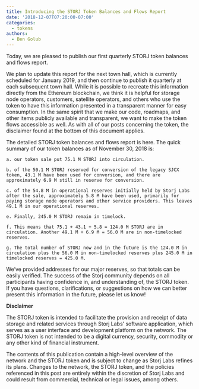 ```yaml
---
title: Introducing the STORJ Token Balances and Flows Report
date: '2018-12-07T07:20:00-07:00'
categories:
  - tokens
authors:
  - Ben Golub
---
```

Today, we are pleased to publish our first quarterly STORJ token balances and flows report. 

We plan to update this report for the next town hall, which is currently scheduled for January 2019, and then continue to publish it quarterly at each subsequent town hall. While it is possible to recreate this information directly from the Ethereum blockchain, we think it is helpful for storage node operators, customers, satellite operators, and others who use the token to have this information presented in a transparent manner for easy consumption. In the same spirit that we make our code, roadmaps, and other items publicly available and transparent, we want to make the token flows accessible as well. As with all of our posts concerning the token, the disclaimer found at the bottom of this document applies.

The detailed STORJ token balances and flows report is here. The quick summary of our token balances as of November 30, 2018 is: 
```
a. our token sale put 75.1 M STORJ into circulation. 

b. of the 50.1 M STORJ reserved for conversion of the legacy SJCX token, 43.1 M have been used for conversion, and there are approximately 6.9 M still in reserve for conversion. 

c. of the 54.8 M in operational reserves initially held by Storj Labs after the sale, approximately 5.8 M have been used, primarily for paying storage node operators and other service providers. This leaves 49.1 M in our operational reserves. 

e. Finally, 245.0 M STORJ remain in timelock. 

f. This means that 75.1 + 43.1 + 5.8 = 124.0 M STORJ are in circulation. Another 49.1 M + 6.9 M = 56.0 M are in non-timelocked reserves. 

g. The total number of STORJ now and in the future is the 124.0 M in circulation plus the 56.0 M in non-timelocked reserves plus 245.0 M in timelocked reserves = 425.0 M. 
```
We’ve provided addresses for our major reserves, so that totals can be easily verified. The success of the Storj community depends on all participants having confidence in, and understanding of, the STORJ token. If you have questions, clarifications, or suggestions on how we can better present this information in the future, please let us know!

**Disclaimer**

The STORJ token is intended to facilitate the provision and receipt of data storage and related services through Storj Labs’ software application, which serves as a user interface and development platform on the network. The STORJ token is not intended to be a digital currency, security, commodity or any other kind of financial instrument.

The contents of this publication contain a high-level overview of the network and the STORJ token and is subject to change as Storj Labs refines its plans. Changes to the network, the STORJ token, and the policies referenced in this post are entirely within the discretion of Storj Labs and could result from commercial, technical or legal issues, among others.
